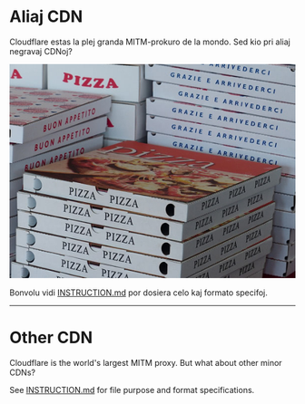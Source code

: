 # Aliaj CDN

Cloudflare estas la plej granda MITM-prokuro de la mondo. Sed kio pri aliaj negravaj CDNoj?

![](../image/pizza.jpg)

Bonvolu vidi [INSTRUCTION.md](../INSTRUCTION.md) por dosiera celo kaj formato specifoj.

-----

# Other CDN

Cloudflare is the world's largest MITM proxy. But what about other minor CDNs?

See [INSTRUCTION.md](../INSTRUCTION.md) for file purpose and format specifications.